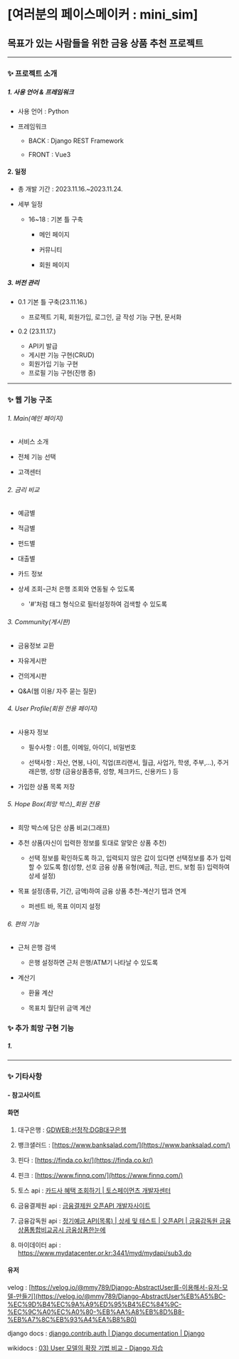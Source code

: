 # [여러분의 페이스메이커 : mini_sim]

## 목표가 있는 사람들을 위한 금융 상품 추천 프로젝트

---

### ✨ **프로젝트 소개**

##### 1. 사용 언어 & 프레임워크

- 사용 언어 : Python

- 프레임워크
  
  - BACK : Django REST Framework
  
  - FRONT : Vue3

#### 2. 일정

- 총 개발 기간 : 2023.11.16.~2023.11.24.

- 세부 일정
  
  - 16~18 : 기본 틀 구축
    
    - 메인 페이지
    
    - 커뮤니티
    
    - 회원 페이지

##### 3. 버전 관리

- 0.1 기본 틀 구축(23.11.16.)
  
  - 프로젝트 기획, 회원가입, 로그인, 글 작성 기능 구현, 문서화

- 0.2 (23.11.17.)
  
  - API키 발급
  - 게시판 기능 구현(CRUD)
  - 회원가입 기능 구현
  - 프로필 기능 구현(진행 중)

---

### ✨ **웹 기능 구조**

###### 1. Main(메인 페이지)

- 서비스 소개

- 전체 기능 선택

- 고객센터

###### 2. 금리 비교

- 예금별

- 적금별

- 펀드별

- 대출별

- 카드 정보

- 상세 조회-근처 은행 조회와 연동될 수 있도록
  
  - '#'처럼 태그 형식으로 필터설정하여 검색할 수 있도록

###### 3.  Community(게시판)

- 금융정보 교환

- 자유게시판

- 건의게시판

- Q&A(웹 이용/ 자주 묻는 질문)

###### 4. User Profile(회원 전용 페이지)

- 사용자 정보
  
  - 필수사항 : 이름, 이메일, 아이디, 비밀번호
  
  - 선택사항 : 자산, 연봉, 나이, 직업(프리랜서, 월급, 사업가, 학생, 주부,…), 주거래은행, 성향 (금융상품종류, 성향, 체크카드, 신용카드 ) 등

- 가입한 상품 목록 저장

###### 5. Hope Box(희망 박스)_회원 전용

- 희망 박스에 담은 상품 비교(그래프)

- 추천 상품(자신이 입력한 정보를 토대로 알맞은 상품 추천)
  
  - 선택 정보를 확인하도록 하고, 입력되지 않은 값이 있다면 선택정보를 추가 입력할 수 있도록 함(성향, 선호 금융 상품 유형(예금, 적금, 펀드, 보험 등) 입력하여 상세 설정)

- 목표 설정(종류, 기간, 금액)하여 금융 상품 추천-계산기 탭과 연계
  
  - 퍼센트 바, 목표 이미지 설정

###### 6. 편의 기능

- 근처 은행 검색
  
  - 은행 설정하면 근처 은행/ATM기 나타날 수 있도록 

- 계산기
  
  - 환율 계산
  
  - 목표치 월단위 금액 계산

### 

### ✨ 추가 희망 구현 기능

##### 1.

---

### ✨ 기타사항

#### - 참고사이트

#### 화면

1. 대구은행 : [GDWEB:선정작:DGB대구은행](https://www.gdweb.co.kr/sub/view.asp?displayrow=60&Txt_key=all&Txt_word=&Txt_agnumber=&Txt_fgbn=5&Txt_bcode1=021810001&Txt_gbflag=&Txt_bcode2=&Txt_bcode3=&Txt_bcode4=&Txt_bcode5=&Page=1&str_no=19756)

2. 뱅크샐러드 : [https://www.banksalad.com/](https://www.banksalad.com/)

3. 핀다 : [https://finda.co.kr/](https://finda.co.kr/)

4. 핀크 : [https://www.finnq.com/](https://www.finnq.com/)

5. 토스 api : [카드사 혜택 조회하기 | 토스페이먼츠 개발자센터](https://docs.tosspayments.com/common/apis/card-benefits)

6. 금융결제원 api : [금융결제원 오픈API 개발자사이트](https://developers.kftc.or.kr/dev/openapi/map)

7. 금융감독원 api : [정기예금 API(목록) | 상세 및 테스트 | 오픈API | 금융감독원 금융상품통합비교공시 금융상품한눈에](https://finlife.fss.or.kr/finlife/api/fdrmDpstApi/list.do?menuNo=700052)

8. 마이데이터 api : https://www.mydatacenter.or.kr:3441/myd/mydapi/sub3.do

#### 

#### 유저

velog : [](https://velog.io/@mmy789/Django-AbstractUser%EB%A5%BC-%EC%9D%B4%EC%9A%A9%ED%95%B4%EC%84%9C-%EC%9C%A0%EC%A0%80-%EB%AA%A8%EB%8D%B8-%EB%A7%8C%EB%93%A4%EA%B8%B0)[https://velog.io/@mmy789/Django-AbstractUser를-이용해서-유저-모델-만들기](https://velog.io/@mmy789/Django-AbstractUser%EB%A5%BC-%EC%9D%B4%EC%9A%A9%ED%95%B4%EC%84%9C-%EC%9C%A0%EC%A0%80-%EB%AA%A8%EB%8D%B8-%EB%A7%8C%EB%93%A4%EA%B8%B0)

django docs : [django.contrib.auth | Django documentation | Django](https://docs.djangoproject.com/en/4.2/ref/contrib/auth/)

wikidocs : [03) User 모델의 확장 기법 비교 - Django 자습](https://wikidocs.net/6651)